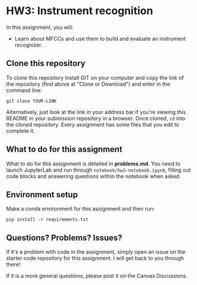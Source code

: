 # HW3: Instrument recognition

In this assignment, you will:
- Learn about MFCCs and use them to build and evaluate an instrument recognizer.

## Clone this repository

To clone this repository install GIT on your computer and copy the link of the repository (find above at "Clone or Download") and enter in the command line:

``git clone YOUR-LINK``

Alternatively, just look at the link in your address bar if you're viewing this README in your submission repository in a browser. Once cloned, `cd` into the cloned repository. Every assignment has some files that you edit to complete it. 

## What to do for this assignment

What to do for this assignment is detailed in **problems.md**. You need to launch JupyterLab and run through `notebook/hw3-notebook.ipynb`, filling out code blocks and answering questions within the notebook when asked.

## Environment setup

Make a conda environment for this assignment and then run:

`pip install -r requirements.txt`

## Questions? Problems? Issues?

If it's a problem with code in the assignment, simply open an issue on the starter code repository for this assignment. I will get back to you through there!

If it is a more general questions, please post it on the Canvas Discussions.
